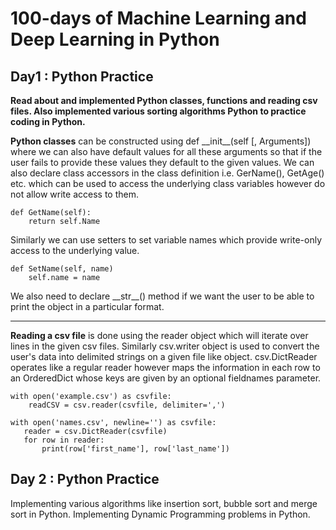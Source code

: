 # 100-days of Machine Learning and Deep Learning in Python
## Day1 : Python Practice
__Read about and implemented Python classes, functions and reading csv files. Also implemented various sorting algorithms Python to practice coding in Python.__

**Python classes** can be constructed using def \_\_init\_\_(self [, Arguments]) where we can also have default values for all these arguments so that if the user fails to provide these values they default to the given values. We can also declare class accessors in the class definition i.e. GerName(), GetAge() etc. which can be used to access the underlying class variables however do not allow write access to them. 

    def GetName(self):
        return self.Name

Similarly we can use setters to set variable names which provide write-only access to the underlying value. 

    def SetName(self, name)
        self.name = name

We also need to declare \_\_str\_\_() method if we want the user to be able to print the object in a particular format.

***
**Reading a csv file** is done using the reader object which will iterate over lines in the given csv files. Similarly csv.writer object is used to convert the user's data into delimited strings on a given file like object. csv.DictReader operates like a regular reader however maps the information in each row to an OrderedDict whose keys are given by an optional fieldnames parameter.
   
    with open('example.csv') as csvfile:
        readCSV = csv.reader(csvfile, delimiter=',')

    with open('names.csv', newline='') as csvfile:
       reader = csv.DictReader(csvfile)
       for row in reader:
           print(row['first_name'], row['last_name'])
           

## Day 2 : Python Practice
Implementing various algorithms like insertion sort, bubble sort and merge sort in Python. Implementing Dynamic Programming problems in Python.
